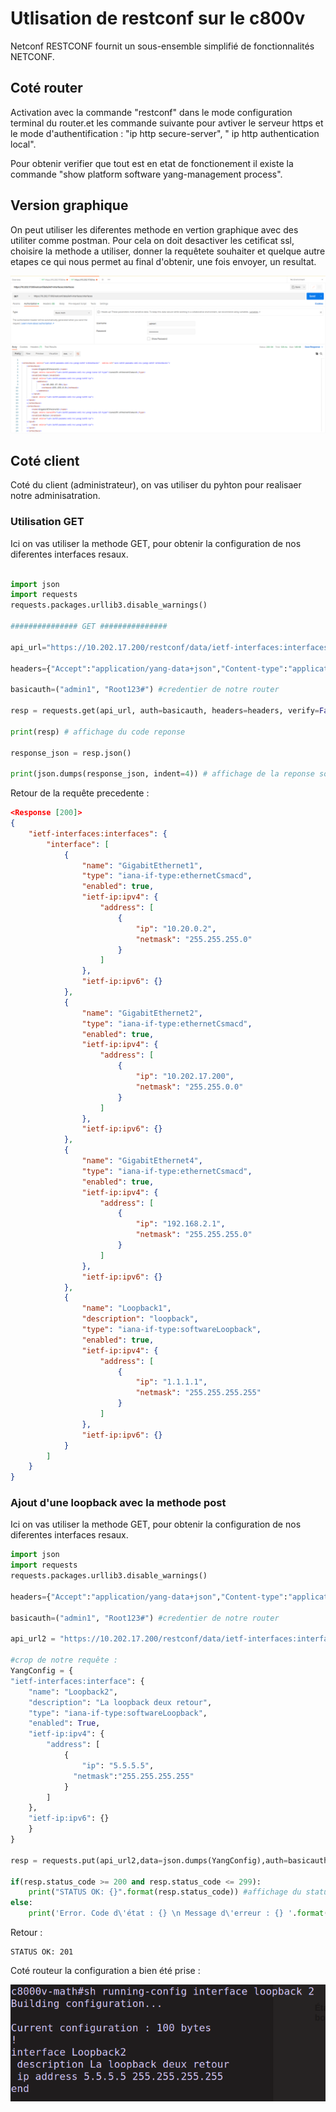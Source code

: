 # Utlisation de restconf sur le c800v

Netconf RESTCONF fournit un sous-ensemble simplifié de fonctionnalités NETCONF.

## Coté router

Activation avec la commande "restconf" dans le mode configuration terminal du router.et les commande suivante pour avtiver le serveur https et le mode d'authentification : "ip http secure-server", " ip http authentication local".

Pour obtenir verifier que tout est en etat de fonctionement il existe la commande "show platform software yang-management process".

## Version graphique

On peut utiliser les diferentes methode en vertion graphique avec des utiliter comme postman.
Pour cela on doit desactiver les cetificat ssl, choisire la methode a utiliser, donner la requêtete souhaiter et quelque autre etapes ce qui nous permet au final d'obtenir, une fois envoyer, un resultat.

![postman](./Capture%20d’écran%20du%202023-01-11%2017-01-20.png)

## Coté client

Coté du client (administrateur), on vas utiliser du pyhton pour realisaer notre adminisatration.

### Utilisation GET

Ici on vas utiliser la methode GET, pour obtenir la configuration de nos diferentes interfaces resaux.

```python

import json
import requests
requests.packages.urllib3.disable_warnings()

############### GET ###############

api_url="https://10.202.17.200/restconf/data/ietf-interfaces:interfaces" #requête que l'on souhaite efectuer

headers={"Accept":"application/yang-data+json","Content-type":"application/yang-data+json"} # entête de la requête

basicauth=("admin1", "Root123#") #credentier de notre router

resp = requests.get(api_url, auth=basicauth, headers=headers, verify=False) #requête "complete

print(resp) # affichage du code reponse

response_json = resp.json()

print(json.dumps(response_json, indent=4)) # affichage de la reponse sous forme de json
```

Retour de la requête precedente :

```json
<Response [200]>
{
    "ietf-interfaces:interfaces": {
        "interface": [
            {
                "name": "GigabitEthernet1",
                "type": "iana-if-type:ethernetCsmacd",
                "enabled": true,
                "ietf-ip:ipv4": {
                    "address": [
                        {
                            "ip": "10.20.0.2",
                            "netmask": "255.255.255.0"
                        }
                    ]
                },
                "ietf-ip:ipv6": {}
            },
            {
                "name": "GigabitEthernet2",
                "type": "iana-if-type:ethernetCsmacd",
                "enabled": true,
                "ietf-ip:ipv4": {
                    "address": [
                        {
                            "ip": "10.202.17.200",
                            "netmask": "255.255.0.0"
                        }
                    ]
                },
                "ietf-ip:ipv6": {}
            },
            {
                "name": "GigabitEthernet4",
                "type": "iana-if-type:ethernetCsmacd",
                "enabled": true,
                "ietf-ip:ipv4": {
                    "address": [
                        {
                            "ip": "192.168.2.1",
                            "netmask": "255.255.255.0"
                        }
                    ]
                },
                "ietf-ip:ipv6": {}
            },
            {
                "name": "Loopback1",
                "description": "loopback",
                "type": "iana-if-type:softwareLoopback",
                "enabled": true,
                "ietf-ip:ipv4": {
                    "address": [
                        {
                            "ip": "1.1.1.1",
                            "netmask": "255.255.255.255"
                        }
                    ]
                },
                "ietf-ip:ipv6": {}
            }
        ]
    }
}
```

### Ajout d'une loopback avec la methode post

Ici on vas utiliser la methode GET, pour obtenir la configuration de nos diferentes interfaces resaux.

```python
import json
import requests
requests.packages.urllib3.disable_warnings()

headers={"Accept":"application/yang-data+json","Content-type":"application/yang-data+json"} #requête que l'on souhaite efectuer

basicauth=("admin1", "Root123#") #credentier de notre router

api_url2 = "https://10.202.17.200/restconf/data/ietf-interfaces:interfaces/interface=Loopback2" # entête de la requête

#crop de notre requête :
YangConfig = {
"ietf-interfaces:interface": {
    "name": "Loopback2",
    "description": "La loopback deux retour",
    "type": "iana-if-type:softwareLoopback",
    "enabled": True,
    "ietf-ip:ipv4": {
        "address": [
            {
                "ip": "5.5.5.5",
              "netmask":"255.255.255.255"
            }
        ]
    },
    "ietf-ip:ipv6": {}
    }
}

resp = requests.put(api_url2,data=json.dumps(YangConfig),auth=basicauth,headers=headers,verify=False)

if(resp.status_code >= 200 and resp.status_code <= 299):
    print("STATUS OK: {}".format(resp.status_code)) #affichage du status
else:
    print('Error. Code d\'état : {} \n Message d\'erreur : {} '.format(resp.status_code, resp.json())) #affichage du status
```

Retour :

```http status
STATUS OK: 201
```

Coté routeur la configuration a bien été prise :

![img](./Capture%20d’écran%20du%202023-01-11%2017-15-22.png)
